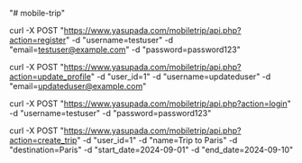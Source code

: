 "# mobile-trip"  


curl -X POST "https://www.yasupada.com/mobiletrip/api.php?action=register" -d "username=testuser" -d "email=testuser@example.com" -d "password=password123"

curl -X POST "https://www.yasupada.com/mobiletrip/api.php?action=update_profile" -d "user_id=1" -d "username=updateduser" -d "email=updateduser@example.com"



curl -X POST "https://www.yasupada.com/mobiletrip/api.php?action=login" -d "username=testuser" -d "password=password123"

curl -X POST "https://www.yasupada.com/mobiletrip/api.php?action=create_trip" -d "user_id=1" -d "name=Trip to Paris" -d "destination=Paris" -d "start_date=2024-09-01" -d "end_date=2024-09-10"
